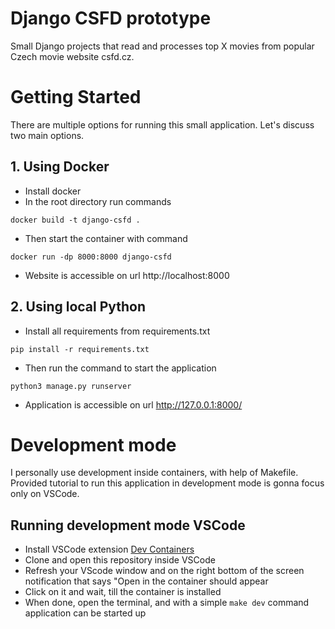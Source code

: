 # Django CSFD prototype

Small Django projects that read and processes top X movies from popular Czech movie website csfd.cz.

# Getting Started

There are multiple options for running this small application. Let's discuss two main options.

## 1. Using Docker

- Install docker
- In the root directory run commands

```
docker build -t django-csfd .
```

- Then start the container with command

```
docker run -dp 8000:8000 django-csfd
```

- Website is accessible on url http://localhost:8000

## 2. Using local Python

- Install all requirements from requirements.txt

```
pip install -r requirements.txt
```

- Then run the command to start the application

```
python3 manage.py runserver
```

- Application is accessible on url http://127.0.0.1:8000/

# Development mode

I personally use development inside containers, with help of Makefile. Provided tutorial to run this application in development mode is gonna focus only on VSCode.

## Running development mode VSCode

- Install VSCode extension [Dev Containers](https://marketplace.visualstudio.com/items?itemName=ms-vscode-remote.remote-containers)
- Clone and open this repository inside VSCode
- Refresh your VScode window and on the right bottom of the screen notification that says "Open in the container should appear
- Click on it and wait, till the container is installed
- When done, open the terminal, and with a simple `make dev` command application can be started up